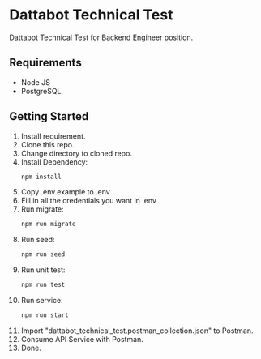 # Dattabot Technical Test
Dattabot Technical Test for Backend Engineer position.

## Requirements
* Node JS
* PostgreSQL

## Getting Started
1. Install requirement.
2. Clone this repo.
3. Change directory to cloned repo.
4. Install Dependency:
    ```bash
    npm install
    ```
5. Copy .env.example to .env
6. Fill in all the credentials you want in .env
7. Run migrate:
    ```bash
    npm run migrate 
    ```
8. Run seed:
    ```bash
    npm run seed 
    ```
9. Run unit test:
    ```bash
    npm run test 
    ```
10. Run service:
    ```bash
    npm run start 
    ```
11. Import "dattabot_technical_test.postman_collection.json" to Postman.
12. Consume API Service with Postman.
13. Done.
